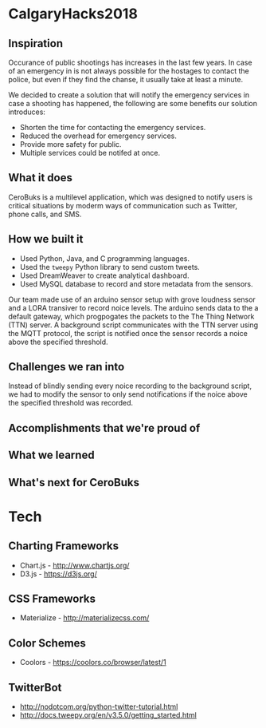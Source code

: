 # CalgaryHacks2018

## Inspiration

Occurance of public shootings has increases in the last few years. In case of an emergency in is not always possible for the hostages to contact the police, but even if they find the chanse, it usually take at least a minute.

We decided to create a solution that will notify the emergency services in case a shooting has happened, the following are some benefits our solution introduces: 

- Shorten the time for contacting the emergency services.
- Reduced the overhead for emergency services.
- Provide more safety for public.
- Multiple services could be notifed at once.

## What it does

CeroBuks is a multilevel application, which was designed to notify users is critical situations by moderm ways of communication such as Twitter, phone calls, and SMS.

## How we built it

- Used Python, Java, and C programming languages.
- Used the `tweepy` Python library to send custom tweets.
- Used DreamWeaver to create analytical dashboard.
- Used MySQL database to record and store metadata from the sensors.

Our team made use of an arduino sensor setup with grove loudness sensor and a LORA transiver to record noice levels. The arduino sends data to the a default gateway, which progpogates the packets to the The Thing Network (TTN) server. A background script communicates with the TTN server using the MQTT protocol, the script is notified once the sensor records a noice above the specified threshold.

## Challenges we ran into

Instead of blindly sending every noice recording to the background script, we had to modify the sensor to only send notifications if the noice above the specified threshold was recorded.

## Accomplishments that we're proud of

## What we learned

## What's next for CeroBuks



# Tech

## Charting Frameworks
* Chart.js - http://www.chartjs.org/
* D3.js - https://d3js.org/

## CSS Frameworks
* Materialize - http://materializecss.com/

## Color Schemes
* Coolors - https://coolors.co/browser/latest/1

## TwitterBot

* http://nodotcom.org/python-twitter-tutorial.html
* http://docs.tweepy.org/en/v3.5.0/getting_started.html
